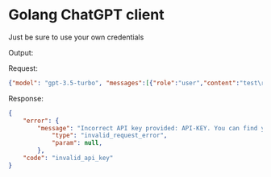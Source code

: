 # Golang ChatGPT client

Just be sure to use your own credentials

Output:

Request:

```json
{"model": "gpt-3.5-turbo", "messages":[{"role":"user","content":"test\r\n"}], "temperature":0.7}

```

Response:

```json
{  
	"error": {  
		"message": "Incorrect API key provided: API-KEY. You can find your API key at https://platform.openai.com/account/api-keys.",
	        "type": "invalid_request_error",
	        "param": null,
	    },
	"code": "invalid_api_key"
}
```

